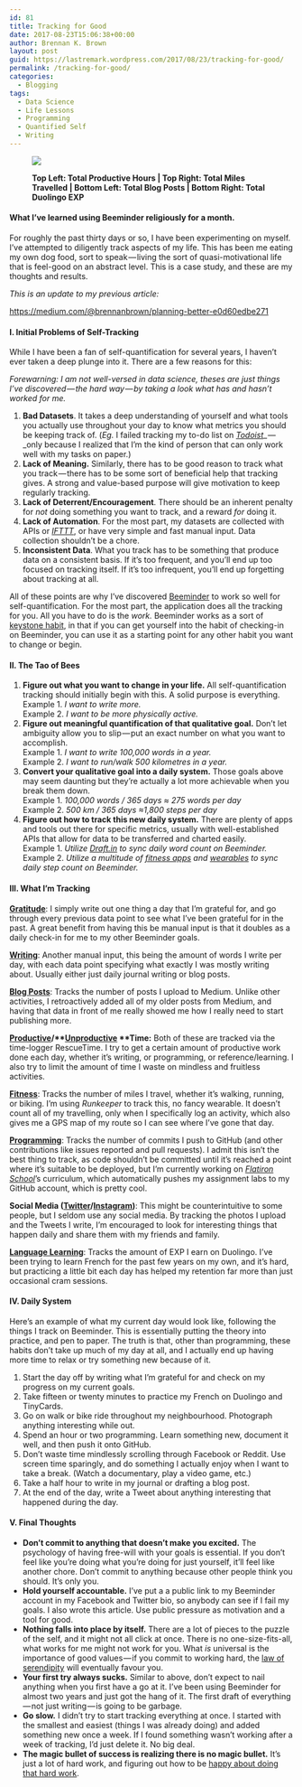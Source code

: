 ```yaml
---
id: 81
title: Tracking for Good
date: 2017-08-23T15:06:38+00:00
author: Brennan K. Brown
layout: post
guid: https://lastremark.wordpress.com/2017/08/23/tracking-for-good/
permalink: /tracking-for-good/
categories:
  - Blogging
tags:
  - Data Science
  - Life Lessons
  - Programming
  - Quantified Self
  - Writing
---
```


<figure class="wp-caption">

<img data-width="1395" data-height="910" src="https://cdn-images-1.medium.com/max/1200/1*msA1AjNO4voXDSvciwbeHA.png" /> <figcaption class="wp-caption-text"><b>Top Left: Total Productive Hours | Top Right: Total Miles Travelled | Bottom Left: Total Blog Posts | Bottom Right: Total Duolingo EXP</b></figcaption></figure>

#### What I’ve learned using Beeminder religiously for a month.

<span>F</span>or roughly the past thirty days or so, I have been experimenting on myself. I’ve attempted to diligently track aspects of my life. This has been me eating my own dog food, sort to speak — living the sort of quasi-motivational life that is feel-good on an abstract level. This is a case study, and these are my thoughts and results.

_This is an update to my previous article:_

<https://medium.com/@brennanbrown/planning-better-e0d60edbe271>

<!--more-->

#### I. Initial Problems of Self-Tracking

While I have been a fan of self-quantification for several years, I haven’t ever taken a deep plunge into it. There are a few reasons for this:

_Forewarning: I am not well-versed in data science, theses are just things I’ve discovered — the hard way — by taking a look what has and hasn’t worked for me._

1. <b>Bad Datasets</b>. It takes a deep understanding of yourself and what tools you actually use throughout your day to know what metrics you should be keeping track of. (_Eg._ I failed tracking my to-do list on <a href="https://en.todoist.com/app?lang=en" target="_blank" rel="noopener noreferrer"><em>Todoist</em></a>\_ — _only because I realized that I’m the kind of person that can only work well with my tasks on paper.)
2. <b>Lack of Meaning.</b> Similarly, there has to be good reason to track what you track — there has to be some sort of beneficial help that tracking gives. A strong and value-based purpose will give motivation to keep regularly tracking.
3. <b>Lack of Deterrent/Encouragement</b>. There should be an inherent penalty for _not_ doing something you want to track, and a reward _for_ doing it.
4. <b>Lack of Automation</b>. For the most part, my datasets are collected with APIs or <a href="https://ifttt.com/discover" target="_blank" rel="noopener noreferrer"><em>IFTTT</em></a>, or have very simple and fast manual input. Data collection shouldn’t be a chore.
5. <b>Inconsistent Data</b>. What you track has to be something that produce data on a consistent basis. If it’s too frequent, and you’ll end up too focused on tracking itself. If it’s too infrequent, you’ll end up forgetting about tracking at all.

All of these points are why I’ve discovered <a href="https://medium.com/u/e60c422184be" target="_blank" rel="noopener noreferrer">Beeminder</a> to work so well for self-quantification. For the most part, the application does all the tracking for you. All you have to do is the _work._ Beeminder works as a sort of <a href="http://jamesclear.com/keystone-habits" target="_blank" rel="noopener noreferrer">keystone habit</a>, in that if you can get yourself into the habit of checking-in on Beeminder, you can use it as a starting point for any other habit you want to change or begin.

#### II. The Tao of Bees

1. <b>Figure out what you want to change in your life.</b> All self-quantification tracking should initially begin with this. A solid purpose is everything.  
   Example 1. _I want to write more._  
   Example 2. _I want to be more physically active._
2. <b>Figure out meaningful quantification of that qualitative goal.</b> Don’t let ambiguity allow you to slip — put an exact number on what you want to accomplish.  
   Example 1. _I want to write 100,000 words in a year._  
   Example 2. _I want to run/walk 500 kilometres in a year._
3. <b>Convert your qualitative goal into a daily system.</b> Those goals above may seem daunting but they’re actually a lot more achievable when you break them down.  
   Example 1. _100,000 words / 365 days ≈ 275 words per day_  
   Example 2. _500 km / 365 days ≈1,800 steps per day_
4. <b>Figure out how to track this new daily system.</b> There are plenty of apps and tools out there for specific metrics, usually with well-established APIs that allow for data to be transferred and charted easily.   
   Example 1. _Utilize_ <a href="https://draftin.com" target="_blank" rel="noopener noreferrer"><em>Draft.in</em></a> _to sync daily word count on Beeminder._  
   Example 2. _Utilize a multitude of_ <a href="http://www.active.com/fitness/articles/17-best-health-and-fitness-apps-of-2017" target="_blank" rel="noopener noreferrer"><em>fitness apps</em></a> _and_ <a href="https://www.wareable.com/fitness-trackers/the-best-fitness-tracker" target="_blank" rel="noopener noreferrer"><em>wearables</em></a> _to sync daily step count on Beeminder._

#### III. What I’m Tracking

<a href="https://www.beeminder.com/brennanbrown/gratitude" target="_blank" rel="noopener noreferrer"><strong>Gratitude</strong></a>: I simply write out one thing a day that I’m grateful for, and go through every previous data point to see what I’ve been grateful for in the past. A great benefit from having this be manual input is that it doubles as a daily check-in for me to my other Beeminder goals.

<a href="https://www.beeminder.com/brennanbrown/writing" target="_blank" rel="noopener noreferrer"><strong>Writing</strong></a>: Another manual input, this being the amount of words I write per day, with each data point specifying what exactly I was mostly writing about. Usually either just daily journal writing or blog posts.

<a href="https://www.beeminder.com/brennanbrown/blogging" target="_blank" rel="noopener noreferrer"><strong>Blog Posts</strong></a>: Tracks the number of posts I upload to Medium. Unlike other activities, I retroactively added all of my older posts from Medium, and having that data in front of me really showed me how I really need to start publishing more.

<a href="https://www.beeminder.com/brennanbrown/productivity" target="_blank" rel="noopener noreferrer"><strong>Productive</strong></a><b>/**<a href="https://www.beeminder.com/brennanbrown/distraction" target="_blank" rel="noopener noreferrer"><strong>Unproductive</strong></a> **Time:</b> Both of these are tracked via the time-logger RescueTime. I try to get a certain amount of productive work done each day, whether it’s writing, or programming, or reference/learning. I also try to limit the amount of time I waste on mindless and fruitless activities.

<a href="https://www.beeminder.com/brennanbrown/fitness" target="_blank" rel="noopener noreferrer"><strong>Fitness</strong></a>: Tracks the number of miles I travel, whether it’s walking, running, or biking. I’m using _Runkeeper_ to track this, no fancy wearable. It doesn’t count all of my travelling, only when I specifically log an activity, which also gives me a GPS map of my route so I can see where I’ve gone that day.

<a href="https://www.beeminder.com/brennanbrown/github" target="_blank" rel="noopener noreferrer"><strong>Programming</strong></a>: Tracks the number of commits I push to GitHub (and other contributions like issues reported and pull requests). I admit this isn’t the best thing to track, as code shouldn’t be committed until it’s reached a point where it’s suitable to be deployed, but I’m currently working on <a href="https://flatironschool.com/" target="_blank" rel="noopener noreferrer"><em>Flatiron School</em></a>’s curriculum, which automatically pushes my assignment labs to my GitHub account, which is pretty cool.

<b>Social Media (**<a href="https://www.beeminder.com/brennanbrown/tweets" target="_blank" rel="noopener noreferrer"><strong>Twitter</strong></a>**/**<a href="https://www.beeminder.com/brennanbrown/photos" target="_blank" rel="noopener noreferrer"><strong>Instagram</strong></a>**)</b>: This might be counterintuitive to some people, but I seldom use any social media. By tracking the photos I upload and the Tweets I write, I’m encouraged to look for interesting things that happen daily and share them with my friends and family.

<a href="https://www.beeminder.com/brennanbrown/french" target="_blank" rel="noopener noreferrer"><strong>Language Learning</strong></a>: Tracks the amount of EXP I earn on Duolingo. I’ve been trying to learn French for the past few years on my own, and it’s hard, but practicing a little bit each day has helped my retention far more than just occasional cram sessions.

#### IV. Daily System

Here’s an example of what my current day would look like, following the things I track on Beeminder. This is essentially putting the theory into practice, and pen to paper. The truth is that, other than programming, these habits don’t take up much of my day at all, and I actually end up having more time to relax or try something new because of it.

1. Start the day off by writing what I’m grateful for and check on my progress on my current goals.
2. Take fifteen or twenty minutes to practice my French on Duolingo and TinyCards.
3. Go on walk or bike ride throughout my neighbourhood. Photograph anything interesting while out.
4. Spend an hour or two programming. Learn something new, document it well, and then push it onto GitHub.
5. Don’t waste time mindlessly scrolling through Facebook or Reddit. Use screen time sparingly, and do something I actually enjoy when I want to take a break. (Watch a documentary, play a video game, etc.)
6. Take a half hour to write in my journal or drafting a blog post.
7. At the end of the day, write a Tweet about anything interesting that happened during the day.

#### V. Final Thoughts

- <b>Don’t commit to anything that doesn’t make you excited.</b> The psychology of having free-will with your goals is essential. If you don’t feel like you’re doing what you’re doing for just yourself, it’ll feel like another chore. Don’t commit to anything because other people think you should. It’s only you.
- <b>Hold yourself accountable.</b> I’ve put a a public link to my Beeminder account in my Facebook and Twitter bio, so anybody can see if I fail my goals. I also wrote this article. Use public pressure as motivation and a tool for good.
- <b>Nothing falls into place by itself.</b> There are a lot of pieces to the puzzle of the self, and it might not all click at once. There is no one-size-fits-all, what works for me might not work for you. What _is_ universal is the importance of good values — if you commit to working hard, the <a href="http://www.anvari.org/fortune/Miscellaneous_Collections/342733_laws-of-serendipity-1-in-order-to-discover-anything-you-must-be-looking-for-something.html" target="_blank" rel="noopener noreferrer">law of serendipity</a> will eventually favour you.
- <b>Your first try always sucks.</b> Similar to above, don’t expect to nail anything when you first have a go at it. I’ve been using Beeminder for almost two years and just got the hang of it. The first draft of everything — not just writing — is going to be garbage.
- <b>Go slow.</b> I didn’t try to start tracking everything at once. I started with the smallest and easiest (things I was already doing) and added something new once a week. If I found something wasn’t working after a week of tracking, I’d just delete it. No big deal.
- <b>The magic bullet of success is realizing there is no magic bullet.</b> It’s just a lot of hard work, and figuring out how to be <a href="https://medium.com/@brennanbrown/work-edd9f8e23516" target="_blank" rel="noopener noreferrer">happy about doing that hard work</a>.
